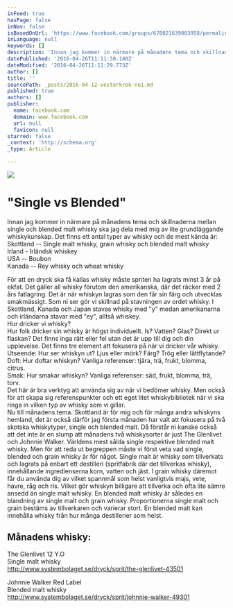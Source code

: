 ```yaml
---
inFeed: true
hasPage: false
inNav: false
isBasedOnUrl: 'https://www.facebook.com/groups/678021639003958/permalink/684722465000542/'
inLanguage: null
keywords: []
description: 'Innan jag kommer in närmare på månadens tema och skillnaderna mellan single och blended malt whisky ska jag dela med mig av lite grundläggande whiskykunskap. Det finns ett antal typer av whisky och de mest kända är: Skottland – Single malt whisky, grain whisky och blended malt whisky  Irland - Irländsk whiskey USA – Boubon Kanada – Rey whisky och wheat whisky '
datePublished: '2016-04-26T11:11:30.180Z'
dateModified: '2016-04-26T11:11:29.773Z'
author: []
title: ''
sourcePath: _posts/2016-04-12-vesterkrok-no1.md
published: true
authors: []
publisher:
  name: facebook.com
  domain: www.facebook.com
  url: null
  favicon: null
starred: false
_context: 'http://schema.org'
_type: Article

---
```

![](https://the-grid-user-content.s3-us-west-2.amazonaws.com/59109da5-ad13-4b82-9e92-3c774d080c39.jpg)

# "Single vs Blended"

Innan jag kommer in närmare på månadens tema och skillnaderna mellan single och blended malt whisky ska jag dela med mig av lite grundläggande whiskykunskap. Det finns ett antal typer av whisky och de mest kända är:  
Skottland -- Single malt whisky, grain whisky och blended malt whisky   
Irland - Irländsk whiskey  
USA -- Boubon  
Kanada -- Rey whisky och wheat whisky 

För att en dryck ska få kallas whisky måste spriten ha lagrats minst 3 år på ekfat. Det gäller all whisky förutom den amerikanska, där det räcker med 2 års fatlagring. Det är när whiskyn lagras som den får sin färg och utvecklas smakmässigt. Som ni ser gör vi skillnad på stavningen av ordet whisky. I Skottland, Kanada och Japan stavas whisky med "y" medan amerikanarna och irländarna stavar med "ey", alltså whiskey.   
Hur dricker vi whisky?   
Hur folk dricker sin whisky är högst individuellt. Is? Vatten? Glas? Direkt ur flaskan? Det finns inga rätt eller fel utan det är upp till dig och din upplevelse. Det finns tre element att fokusera på när vi dricker vår whisky.   
Utseende: Hur ser whiskyn ut? Ljus eller mörk? Färg? Trög eller lättflytande?  
Doft: Hur doftar whiskyn? Vanliga referenser: tjära, trä, frukt, blomma, citrus.  
Smak: Hur smakar whiskyn? Vanliga referenser: säd, frukt, blomma, trä, torv.  
Det här är bra verktyg att använda sig av när vi bedömer whisky. Men också för att skapa sig referenspunkter och ett eget litet whiskybibliotek när vi ska ringa in vilken typ av whisky som vi gillar.   
Nu till månadens tema. Skottland är för mig och för många andra whiskyns hemland, det är också därför jag första månaden har valt att fokusera på två skotska whiskytyper, single och blended malt. Då förstår ni kanske också att det inte är en slump att månadens två whiskysorter är just The Glenlivet och Johnnie Walker. Världens mest sålda single respektive blended malt whisky. Men för att reda ut begreppen måste vi först veta vad single, blended och grain whisky är för något. Single malt är whisky som tillverkats och lagrats på enbart ett destilleri (spritfabrik där det tillverkas whisky), innehållande ingredienserna korn, vatten och jäst. I grain whisky däremot får du använda dig av vilket spannmål som helst vanligtvis majs, vete, havre, råg och ris. Vilket gör whiskyn billigare att tillverka och ofta lite sämre ansedd än single malt whisky. En blended malt whisky är således en blandning av single malt och grain whisky. Proportionerna single malt och grain bestäms av tillverkaren och varierar stort. En blended malt kan innehålla whisky från hur många destillerier som helst. 

## Månadens whisky: 

The Glenlivet 12 Y.O  
Single malt whisky  
http://www.systembolaget.se/dryck/sprit/the-glenlivet-43501 

Johnnie Walker Red Label   
Blended malt whisky   
http://www.systembolaget.se/dryck/sprit/johnnie-walker-49301